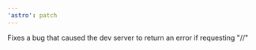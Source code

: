 ```yaml
---
'astro': patch
---
```


Fixes a bug that caused the dev server to return an error if requesting "//"
